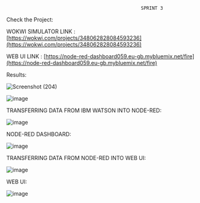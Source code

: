                                                      SPRINT 3
                                                    
Check the Project:

WOKWI SIMULATOR LINK : [https://wokwi.com/projects/348062828084593236](https://wokwi.com/projects/348062828084593236)

WEB UI LINK : [https://node-red-dashboard059.eu-gb.mybluemix.net/fire](https://node-red-dashboard059.eu-gb.mybluemix.net/fire)

Results:

![Screenshot (204)](https://user-images.githubusercontent.com/113611989/201425789-2f490855-c34b-42c4-a05f-8b3738735795.png)


![image](https://user-images.githubusercontent.com/113611989/201425874-4d92e274-2e31-4a93-be38-62a7087f8cd3.png)


TRANSFERRING DATA FROM IBM WATSON INTO NODE-RED:

![image](https://user-images.githubusercontent.com/113611989/201425983-6dd6c9d1-a5d5-464b-ae7b-eae7f8e606a9.png)


NODE-RED DASHBOARD:

![image](https://user-images.githubusercontent.com/113611989/201426050-618e5e7c-a575-4a50-88ee-06ae6e32af89.png)


TRANSFERRING DATA FROM NODE-RED INTO WEB UI:

![image](https://user-images.githubusercontent.com/113611989/201426117-ec3905a5-a955-4482-9d45-806bbea93d8e.png)

WEB UI:

![image](https://user-images.githubusercontent.com/113611989/201426210-fb2154d1-d8bd-4462-87b8-602c15575353.png)


